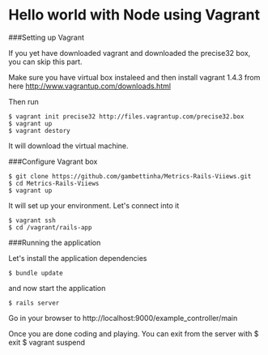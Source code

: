 Hello world with Node using Vagrant
===================================



###Setting up Vagrant

If you yet have downloaded vagrant and downloaded the precise32 box, you can skip this part.

Make sure you have virtual box instaleed and then install vagrant 1.4.3 from here http://www.vagrantup.com/downloads.html

Then run

    $ vagrant init precise32 http://files.vagrantup.com/precise32.box
    $ vagrant up
    $ vagrant destory
    
It will download the virtual machine. 
    

###Configure Vagrant box

    $ git clone https://github.com/gambettinha/Metrics-Rails-Viiews.git
    $ cd Metrics-Rails-Viiews
    $ vagrant up
    
It will set up your environment. Let's connect into it

    $ vagrant ssh
    $ cd /vagrant/rails-app
   
    
###Running the application
    
Let's install the application dependencies

    $ bundle update

and now start the application

    $ rails server
    
Go in your browser to http://localhost:9000/example_controller/main


Once you are done coding and playing. You can exit from the server with
    $ exit
    $ vagrant suspend
